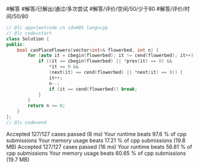 #解答 #解答/已解出/通过/多次尝试 #解答/评价/空间/50/少于80 #解答/评价/时间/50/80

```C++
// @lc app=leetcode.cn id=605 lang=cpp
// @lc code=start
class Solution {
public:
    bool canPlaceFlowers(vector<int>& flowerbed, int n) {
        for (auto it = cbegin(flowerbed); it != cend(flowerbed); it++) {
            if ((it == cbegin(flowerbed) || *prev(it) == 0) &&
                *it == 0 &&
                (next(it) == cend(flowerbed) || *next(it) == 0)) {
                it++;
                n--;
                if (it == cend(flowerbed)) break;
            }
        }
        return n <= 0;
    }
};
// @lc code=end
```

Accepted
127/127 cases passed (8 ms)
Your runtime beats 97.6 % of cpp submissions
Your memory usage beats 17.21 % of cpp submissions (19.8 MB)
Accepted
127/127 cases passed (16 ms)
Your runtime beats 56.81 % of cpp submissions
Your memory usage beats 60.65 % of cpp submissions (19.7 MB)